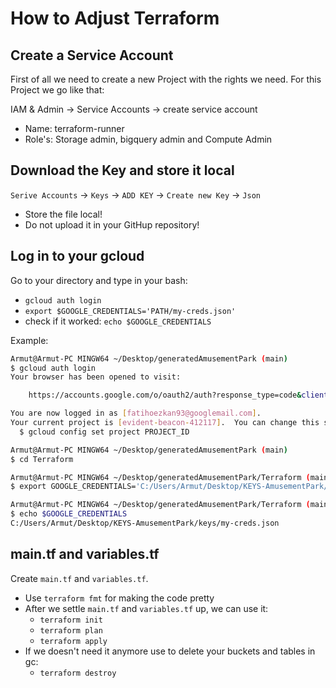 # How to Adjust Terraform
## Create a Service Account

First of all we need to create a new Project with the rights we need. For this Project we go like that:

IAM & Admin -> Service Accounts -> create service account
- Name: terraform-runner
- Role's: Storage admin, bigquery admin and Compute Admin

## Download the Key and store it local
`Serive Accounts` -> `Keys` -> `ADD KEY` -> `Create new Key` -> `Json`
- Store the file local!
- Do not upload it in your GitHup repository!


## Log in to your gcloud

Go to your directory and type in your bash:
- `gcloud auth login`
- `export $GOOGLE_CREDENTIALS='PATH/my-creds.json'`
- check if it worked: `echo $GOOGLE_CREDENTIALS`

Example:
```bash
Armut@Armut-PC MINGW64 ~/Desktop/generatedAmusementPark (main)
$ gcloud auth login
Your browser has been opened to visit:

    https://accounts.google.com/o/oauth2/auth?response_type=code&client_id= ...

You are now logged in as [fatihoezkan93@googlemail.com].
Your current project is [evident-beacon-412117].  You can change this setting by running:
  $ gcloud config set project PROJECT_ID

Armut@Armut-PC MINGW64 ~/Desktop/generatedAmusementPark (main)
$ cd Terraform

Armut@Armut-PC MINGW64 ~/Desktop/generatedAmusementPark/Terraform (main)
$ export GOOGLE_CREDENTIALS='C:/Users/Armut/Desktop/KEYS-AmusementPark/keys/my-creds.json'

Armut@Armut-PC MINGW64 ~/Desktop/generatedAmusementPark/Terraform (main)
$ echo $GOOGLE_CREDENTIALS
C:/Users/Armut/Desktop/KEYS-AmusementPark/keys/my-creds.json
```

## main.tf and variables.tf
Create `main.tf` and `variables.tf`.

- Use `terraform fmt` for making the code pretty
- After we settle `main.tf` and `variables.tf` up, we can use it:
  - `terraform init`
  - `terraform plan`
  - `terraform apply`
- If we doesn't need it anymore use to delete your buckets and tables in gc:
  - `terraform destroy`
 

